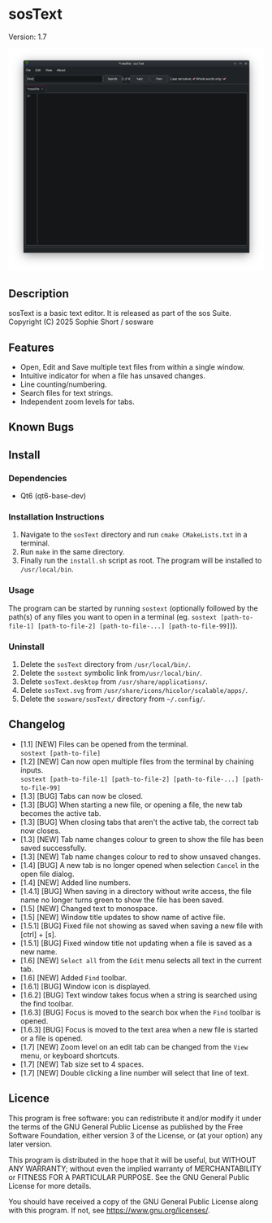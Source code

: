 # sosText
Version: 1.7

![Image](./screenshots/v1.7/app.png)

## Description
sosText is a basic text editor. It is released as part of the sos Suite.  
Copyright (C) 2025  Sophie Short / sosware

## Features
- Open, Edit and Save multiple text files from within a single window.
- Intuitive indicator for when a file has unsaved changes.
- Line counting/numbering.
- Search files for text strings.
- Independent zoom levels for tabs.
 
## Known Bugs

## Install
### Dependencies
- Qt6 (qt6-base-dev)

### Installation Instructions
1. Navigate to the `sosText` directory and run `cmake CMakeLists.txt` in a terminal.
2. Run `make` in the same directory.
3. Finally run the `install.sh` script as root. The program will be installed to `/usr/local/bin`.

### Usage
The program can be started by running `sostext` (optionally followed by the path(s) of any files you want to open in a terminal (eg. `sostext [path-to-file-1] [path-to-file-2] [path-to-file-...] [path-to-file-99]`)).

### Uninstall
1. Delete the `sosText` directory from `/usr/local/bin/`.
2. Delete the `sostext` symbolic link from`/usr/local/bin/`.
3. Delete `sosText.desktop` from `/usr/share/applications/`.
4. Delete `sosText.svg` from `/usr/share/icons/hicolor/scalable/apps/`.
5. Delete the `sosware/sosText/` directory from `~/.config/`.

## Changelog
- [1.1] [NEW] Files can be opened from the terminal.  
`sostext [path-to-file]`
- [1.2] [NEW] Can now open multiple files from the terminal by chaining inputs.  
`sostext [path-to-file-1] [path-to-file-2] [path-to-file-...] [path-to-file-99]`
- [1.3] [BUG] Tabs can now be closed.
- [1.3] [BUG] When starting a new file, or opening a file, the new tab becomes the active tab.
- [1.3] [BUG] When closing tabs that aren't the active tab, the correct tab now closes.
- [1.3] [NEW] Tab name changes colour to green to show the file has been saved successfully.
- [1.3] [NEW] Tab name changes colour to red to show unsaved changes.
- [1.4] [BUG] A new tab is no longer opened when selection `Cancel` in the open file dialog.
- [1.4] [NEW] Added line numbers.
- [1.4.1] [BUG] When saving in a directory without write access, the file name no longer turns green to show the file has been saved.
- [1.5] [NEW] Changed text to monospace.
- [1.5] [NEW] Window title updates to show name of active file.
- [1.5.1] [BUG] Fixed file not showing as saved when saving a new file with [ctrl] + [s].
- [1.5.1] [BUG] Fixed window title not updating when a file is saved as a new name.
- [1.6] [NEW] `Select all` from the `Edit` menu selects all text in the current tab.
- [1.6] [NEW] Added `Find` toolbar.
- [1.6.1] [BUG] Window icon is displayed.
- [1.6.2] [BUG] Text window takes focus when a string is searched using the find toolbar.
- [1.6.3] [BUG] Focus is moved to the search box when the `Find` toolbar is opened.
- [1.6.3] [BUG] Focus is moved to the text area when a new file is started or a  file is opened.
- [1.7] [NEW] Zoom level on an edit tab can be changed from the `View` menu, or keyboard shortcuts.
- [1.7] [NEW] Tab size set to 4 spaces.
- [1.7] [NEW] Double clicking a line number will select that line of text.

## Licence
This program is free software: you can redistribute it and/or modify
it under the terms of the GNU General Public License as published by
the Free Software Foundation, either version 3 of the License, or
(at your option) any later version.  

This program is distributed in the hope that it will be useful,
but WITHOUT ANY WARRANTY; without even the implied warranty of
MERCHANTABILITY or FITNESS FOR A PARTICULAR PURPOSE.  See the
GNU General Public License for more details.  

You should have received a copy of the GNU General Public License
along with this program.  If not, see <https://www.gnu.org/licenses/>.
